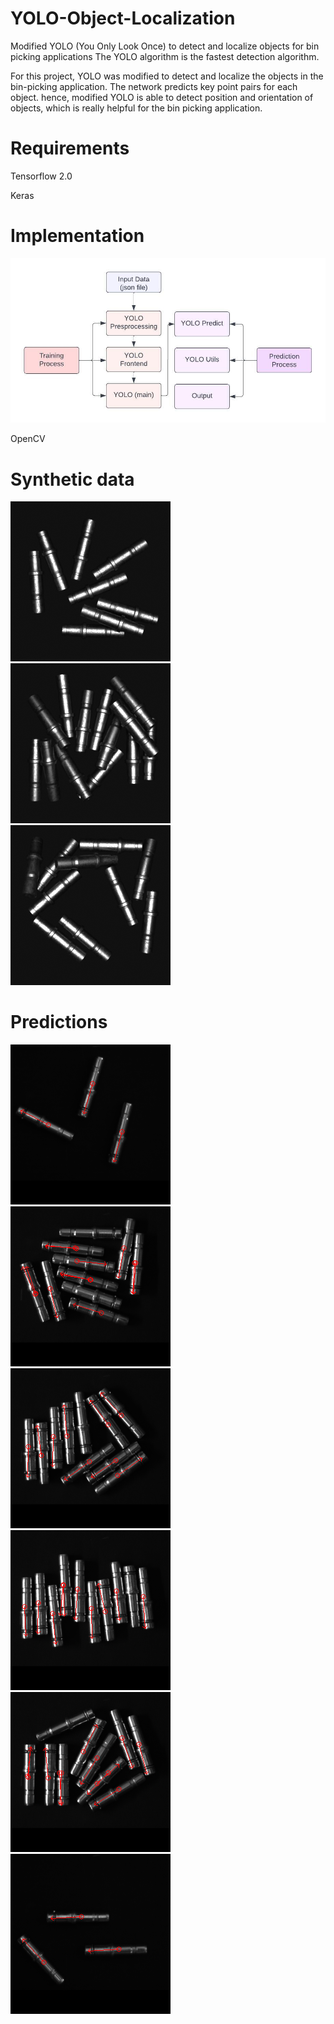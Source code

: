 # YOLO-Object-Localization
Modified YOLO (You Only Look Once) to detect and localize objects for bin picking applications
The YOLO algorithm is the fastest detection algorithm.

For this project, YOLO was modified to detect and localize the objects in the bin-picking application. 
The network predicts key point pairs for each object.
hence, modified YOLO is able to detect position and orientation of objects, which is really helpful for the bin picking application.

# Requirements
Tensorflow 2.0

Keras
# Implementation
![](implementation.jpeg)

OpenCV
# Synthetic data
![](images/img_000001.bmp)
![](images/img_000002.bmp)
![](images/img_000004.bmp)

# Predictions
![](images/Img_00006_detected.bmp)
![](images/Img_00035_detected.bmp)
![](images/Img_00044_detected.bmp)
![](images/Img_00008_detected.bmp)
![](images/Img_00032_detected.bmp)
![](images/Img_00013_detected.bmp)
